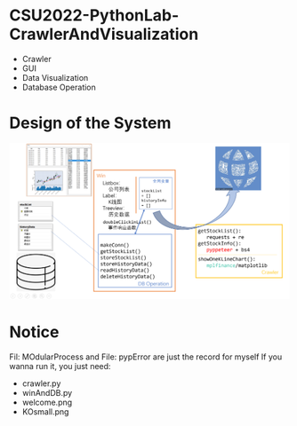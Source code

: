 # CSU2022-PythonLab-CrawlerAndVisualization
+ Crawler
+ GUI
+ Data Visualization
+ Database Operation

# Design of the System
![image](https://github.com/HanX-gthb/CSU2022-PythonLab-CrawlerAndVisualization/blob/main/structure.png)

# Notice 
Fil: MOdularProcess and File: pypError are just the record for myself 
If you wanna run it, you just need:
+ crawler.py
+ winAndDB.py
+ welcome.png
+ KOsmall.png
